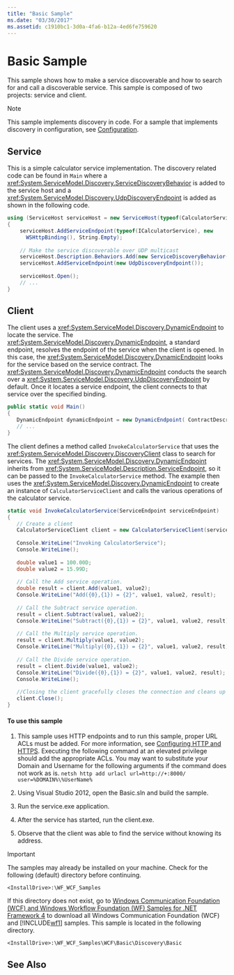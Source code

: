 ```yaml
---
title: "Basic Sample"
ms.date: "03/30/2017"
ms.assetid: c1910bc1-3d0a-4fa6-b12a-4ed6fe759620
---
```

# Basic Sample
This sample shows how to make a service discoverable and how to search for and call a discoverable service. This sample is composed of two projects: service and client.

> [!NOTE]
>  This sample implements discovery in code.  For a sample that implements discovery in configuration, see [Configuration](../../../../docs/framework/wcf/samples/configuration-sample.md).  
  
## Service  
 This is a simple calculator service implementation. The discovery related code can be found in `Main` where a <xref:System.ServiceModel.Discovery.ServiceDiscoveryBehavior> is added to the service host and a <xref:System.ServiceModel.Discovery.UdpDiscoveryEndpoint> is added as shown in the following code.  
  
```csharp
using (ServiceHost serviceHost = new ServiceHost(typeof(CalculatorService), baseAddress))  
{  
    serviceHost.AddServiceEndpoint(typeof(ICalculatorService), new   
      WSHttpBinding(), String.Empty);  
  
    // Make the service discoverable over UDP multicast  
    serviceHost.Description.Behaviors.Add(new ServiceDiscoveryBehavior());                  
    serviceHost.AddServiceEndpoint(new UdpDiscoveryEndpoint());  
  
    serviceHost.Open();  
    // ...  
}  
```  
  
## Client  
 The client uses a <xref:System.ServiceModel.Discovery.DynamicEndpoint> to locate the service. The <xref:System.ServiceModel.Discovery.DynamicEndpoint>, a standard endpoint, resolves the endpoint of the service when the client is opened. In this case, the <xref:System.ServiceModel.Discovery.DynamicEndpoint> looks for the service based on the service contract. The <xref:System.ServiceModel.Discovery.DynamicEndpoint> conducts the search over a <xref:System.ServiceModel.Discovery.UdpDiscoveryEndpoint> by default. Once it locates a service endpoint, the client connects to that service over the specified binding.  
  
```csharp  
public static void Main()  
{  
   DynamicEndpoint dynamicEndpoint = new DynamicEndpoint( ContractDescription.GetContract(typeof(ICalculatorService)), new WSHttpBinding());  
   // ...  
}              
```  
  
 The client defines a method called `InvokeCalculatorService` that uses the <xref:System.ServiceModel.Discovery.DiscoveryClient> class to search for services. The <xref:System.ServiceModel.Discovery.DynamicEndpoint> inherits from <xref:System.ServiceModel.Description.ServiceEndpoint>, so it can be passed to the `InvokeCalculatorService` method. The example then uses the <xref:System.ServiceModel.Discovery.DynamicEndpoint> to create an instance of `CalculatorServiceClient` and calls the various operations of the calculator service.  
  
```csharp  
static void InvokeCalculatorService(ServiceEndpoint serviceEndpoint)  
{  
   // Create a client  
   CalculatorServiceClient client = new CalculatorServiceClient(serviceEndpoint);  
  
   Console.WriteLine("Invoking CalculatorService");  
   Console.WriteLine();  
  
   double value1 = 100.00D;  
   double value2 = 15.99D;  
  
   // Call the Add service operation.  
   double result = client.Add(value1, value2);  
   Console.WriteLine("Add({0},{1}) = {2}", value1, value2, result);  
  
   // Call the Subtract service operation.  
   result = client.Subtract(value1, value2);  
   Console.WriteLine("Subtract({0},{1}) = {2}", value1, value2, result);  
  
   // Call the Multiply service operation.  
   result = client.Multiply(value1, value2);  
   Console.WriteLine("Multiply({0},{1}) = {2}", value1, value2, result);  
  
   // Call the Divide service operation.  
   result = client.Divide(value1, value2);  
   Console.WriteLine("Divide({0},{1}) = {2}", value1, value2, result);  
   Console.WriteLine();  
  
   //Closing the client gracefully closes the connection and cleans up resources  
   client.Close();  
}  
```  
  
#### To use this sample  
  
1.  This sample uses HTTP endpoints and to run this sample, proper URL ACLs must be added. For more information, see [Configuring HTTP and HTTPS](https://go.microsoft.com/fwlink/?LinkId=70353). Executing the following command at an elevated privilege should add the appropriate ACLs. You may want to substitute your Domain and Username for the following arguments if the command does not work as is. `netsh http add urlacl url=http://+:8000/ user=%DOMAIN%\%UserName%`  
  
2.  Using Visual Studio 2012, open the Basic.sln and build the sample.  
  
3.  Run the service.exe application.  
  
4.  After the service has started, run the client.exe.  
  
5.  Observe that the client was able to find the service without knowing its address.  
  
> [!IMPORTANT]
>  The samples may already be installed on your machine. Check for the following (default) directory before continuing.  
>   
>  `<InstallDrive>:\WF_WCF_Samples`  
>   
>  If this directory does not exist, go to [Windows Communication Foundation (WCF) and Windows Workflow Foundation (WF) Samples for .NET Framework 4](https://go.microsoft.com/fwlink/?LinkId=150780) to download all Windows Communication Foundation (WCF) and [!INCLUDE[wf1](../../../../includes/wf1-md.md)] samples. This sample is located in the following directory.  
>   
>  `<InstallDrive>:\WF_WCF_Samples\WCF\Basic\Discovery\Basic`  
  
## See Also

